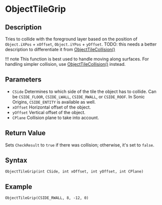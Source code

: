 # ObjectTileGrip

## Description
Tries to collide with the foreground layer based on the position of `Object.iXPos` + `xOffset`, `Object.iYPos` + `yOffset`.
TODO: this needs a better description to differentiate it from [ObjectTileCollision()](ObjectTileCollision.md)

!!! note
    This function is best used to handle moving along surfaces. For handling simpler collision, use [ObjectTileCollision()](ObjectTileCollision.md) instead.

## Parameters
- `CSide`
Determines to which side of the tile the object has to collide. Can be `CSIDE_FLOOR`, `CSIDE_LWALL`, `CSIDE_RWALL`, or `CSIDE_ROOF`. In Sonic Origins, `CSIDE_ENTITY` is available as well.
- `xOffset`
Horizontal offset of the object.
- `yOffset`
Vertical offset of the object.
- `CPlane`
Collision plane to take into account.

## Return Value
Sets `CheckResult` to `true` if there was collision; otherwise, it's set to `false`.

## Syntax
```
ObjectTileGrip(int CSide, int xOffset, int yOffset, int CPlane)
```

## Example
```
ObjectTileGrip(CSIDE_RWALL, 8, -12, 0)
```